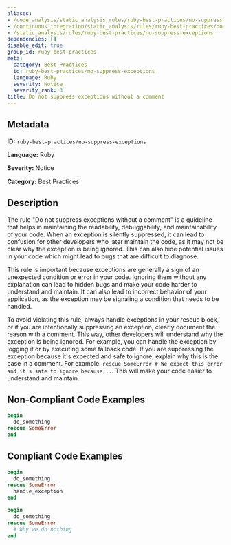 ```yaml
---
aliases:
- /code_analysis/static_analysis_rules/ruby-best-practices/no-suppress-exceptions
- /continuous_integration/static_analysis/rules/ruby-best-practices/no-suppress-exceptions
- /static_analysis/rules/ruby-best-practices/no-suppress-exceptions
dependencies: []
disable_edit: true
group_id: ruby-best-practices
meta:
  category: Best Practices
  id: ruby-best-practices/no-suppress-exceptions
  language: Ruby
  severity: Notice
  severity_rank: 3
title: Do not suppress exceptions without a comment
---
```

<!--  SOURCED FROM https://github.com/DataDog/datadog-static-analyzer-rule-docs -->


## Metadata
**ID:** `ruby-best-practices/no-suppress-exceptions`

**Language:** Ruby

**Severity:** Notice

**Category:** Best Practices

## Description
The rule "Do not suppress exceptions without a comment" is a guideline that helps in maintaining the readability, debuggability, and maintainability of your code. When an exception is silently suppressed, it can lead to confusion for other developers who later maintain the code, as it may not be clear why the exception is being ignored. This can also hide potential issues in your code which might lead to bugs that are difficult to diagnose.

This rule is important because exceptions are generally a sign of an unexpected condition or error in your code. Ignoring them without any explanation can lead to hidden bugs and make your code harder to understand and maintain. It can also lead to incorrect behavior of your application, as the exception may be signaling a condition that needs to be handled.

To avoid violating this rule, always handle exceptions in your rescue block, or if you are intentionally suppressing an exception, clearly document the reason with a comment. This way, other developers will understand why the exception is being ignored. For example, you can handle the exception by logging it or by executing some fallback code. If you are suppressing the exception because it's expected and safe to ignore, explain why this is the case in a comment. For example: `rescue SomeError # We expect this error and it's safe to ignore because...`. This will make your code easier to understand and maintain.

## Non-Compliant Code Examples
```ruby
begin
  do_something
rescue SomeError
end

```

## Compliant Code Examples
```ruby
begin
  do_something
rescue SomeError
  handle_exception
end

begin
  do_something
rescue SomeError
  # Why we do nothing
end

```
